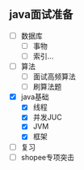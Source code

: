 ## java面试准备
- [ ] 数据库
  - [ ] 事物
  - [ ] 索引...
- [ ] 算法
  - [ ] 面试高频算法
  - [ ] 刷算法题
- [x] java基础
  - [x] 线程
  - [x] 并发JUC
  - [x] JVM
  - [x] 框架
- [ ] 复习
- [ ] shopee专项突击